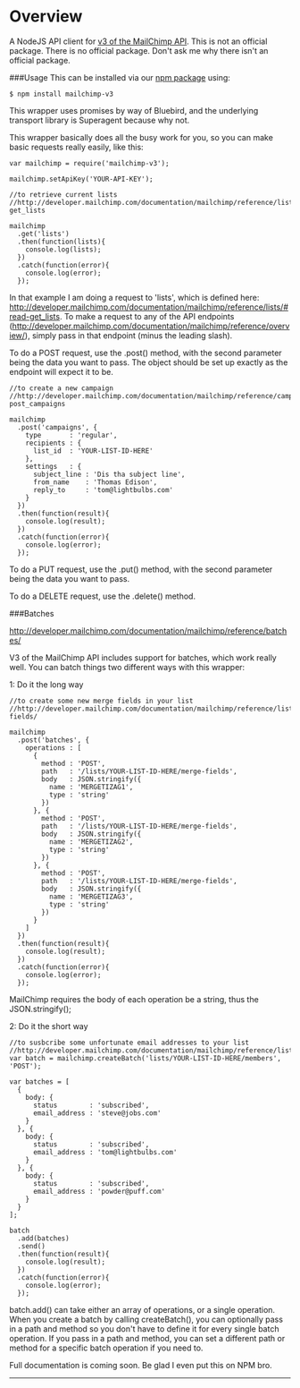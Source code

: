 Overview
=============================================
A NodeJS API client for [v3 of the MailChimp API](http://developer.mailchimp.com/documentation/mailchimp/reference/overview/). This is not an official package. There is no official package. Don't ask me why there isn't an official package.


###Usage
This can be installed via our [npm package](https://npmjs.org/package/mailchimp-v3) using:
```
$ npm install mailchimp-v3
```

This wrapper uses promises by way of Bluebird, and the underlying transport library is Superagent because why not.

This wrapper basically does all the busy work for you, so you can make basic requests really easily, like this:

```
var mailchimp = require('mailchimp-v3');

mailchimp.setApiKey('YOUR-API-KEY');

//to retrieve current lists
//http://developer.mailchimp.com/documentation/mailchimp/reference/lists/#read-get_lists

mailchimp
  .get('lists')
  .then(function(lists){
    console.log(lists);
  })
  .catch(function(error){
    console.log(error);
  });
```

In that example I am doing a request to 'lists', which is defined here: http://developer.mailchimp.com/documentation/mailchimp/reference/lists/#read-get_lists.
To make a request to any of the API endpoints (http://developer.mailchimp.com/documentation/mailchimp/reference/overview/), simply pass in that endpoint (minus the leading slash).

To do a POST request, use the .post() method, with the second parameter being the data you want to pass. The object should be set up exactly as the endpoint will expect it to be.

```
//to create a new campaign
//http://developer.mailchimp.com/documentation/mailchimp/reference/campaigns/#create-post_campaigns

mailchimp
  .post('campaigns', {
    type       : 'regular',
    recipients : {
      list_id  : 'YOUR-LIST-ID-HERE'
    },
    settings   : {
      subject_line : 'Dis tha subject line',
      from_name    : 'Thomas Edison',
      reply_to     : 'tom@lightbulbs.com'
    }
  })
  .then(function(result){
    console.log(result);
  })
  .catch(function(error){
    console.log(error);
  });
```

To do a PUT request, use the .put() method, with the second parameter being the data you want to pass.

To do a DELETE request, use the .delete() method.


###Batches

http://developer.mailchimp.com/documentation/mailchimp/reference/batches/

V3 of the MailChimp API includes support for batches, which work really well. You can batch things two different ways with this wrapper:

1: Do it the long way

```
//to create some new merge fields in your list
//http://developer.mailchimp.com/documentation/mailchimp/reference/lists/merge-fields/

mailchimp
  .post('batches', {
    operations : [
      {
        method : 'POST',
        path   : '/lists/YOUR-LIST-ID-HERE/merge-fields',
        body   : JSON.stringify({
          name : 'MERGETIZAG1',
          type : 'string'
        })
      }, {
        method : 'POST',
        path   : '/lists/YOUR-LIST-ID-HERE/merge-fields',
        body   : JSON.stringify({
          name : 'MERGETIZAG2',
          type : 'string'
        })
      }, {
        method : 'POST',
        path   : '/lists/YOUR-LIST-ID-HERE/merge-fields',
        body   : JSON.stringify({
          name : 'MERGETIZAG3',
          type : 'string'
        })
      }
    ]
  })
  .then(function(result){
    console.log(result);
  })
  .catch(function(error){
    console.log(error);
  });
```

MailChimp requires the body of each operation be a string, thus the JSON.stringify();


2: Do it the short way

```
//to susbcribe some unfortunate email addresses to your list
//http://developer.mailchimp.com/documentation/mailchimp/reference/lists/members/
var batch = mailchimp.createBatch('lists/YOUR-LIST-ID-HERE/members', 'POST');

var batches = [
  {
    body: {
      status        : 'subscribed',
      email_address : 'steve@jobs.com'
    }
  }, {
    body: {
      status        : 'subscribed',
      email_address : 'tom@lightbulbs.com'
    }
  }, {
    body: {
      status        : 'subscribed',
      email_address : 'powder@puff.com'
    }
  }
];

batch
  .add(batches)
  .send()
  .then(function(result){
    console.log(result);
  })
  .catch(function(error){
    console.log(error);
  });
```

batch.add() can take either an array of operations, or a single operation. When you create a batch by calling createBatch(), you can optionally pass in a path and method so you don't have to define it for every single batch operation. If you pass in a path and method, you can set a different path or method for a specific batch operation if you need to.

Full documentation is coming soon. Be glad I even put this on NPM bro.

---